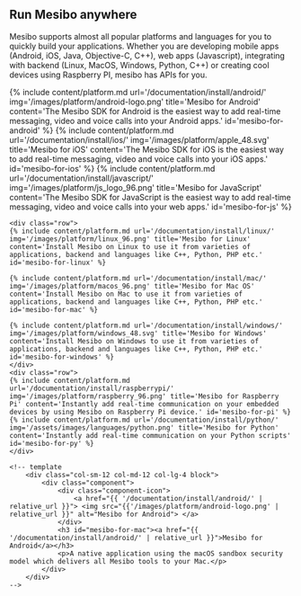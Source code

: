 ## Run Mesibo anywhere
Mesibo supports almost all popular platforms and languages for you to quickly build your applications. Whether you are developing mobile apps (Android, iOS, Java, Objective-C, C++), web apps (Javascript), integrating with backend (Linux, MacOS, Windows, Python, C++) or creating cool devices using Raspberry PI, mesibo has APIs for you.

<div class="component-container">
    <!--start row-->
    <div class="row">
	{% include content/platform.md url='/documentation/install/android/' img='/images/platform/android-logo.png' title='Mesibo for Android' content='The Mesibo SDK for Android is the easiest way to add real-time messaging, video and voice calls into your Android apps.' id='mesibo-for-android' %}
	{% include content/platform.md url='/documentation/install/ios/' img='/images/platform/apple_48.svg' title='Mesibo for iOS' content='The Mesibo SDK for iOS is the easiest way to add real-time messaging, video and voice calls into your iOS  apps.' id='mesibo-for-ios' %}
	{% include content/platform.md url='/documentation/install/javascript/' img='/images/platform/js_logo_96.png' title='Mesibo for JavaScript' content='The Mesibo SDK for JavaScript is the easiest way to add real-time messaging, video and voice calls into your web  apps.' id='mesibo-for-js' %}
    </div>
    
    <div class="row">
	{% include content/platform.md url='/documentation/install/linux/' img='/images/platform/linux_96.png' title='Mesibo for Linux' content='Install Mesibo on Linux to use it from varieties of applications, backend and languages like C++, Python, PHP etc.' id='mesibo-for-linux' %}
	
	{% include content/platform.md url='/documentation/install/mac/' img='/images/platform/macos_96.png' title='Mesibo for Mac OS' content='Install Mesibo on Mac to use it from varieties of applications, backend and languages like C++, Python, PHP etc.' id='mesibo-for-mac' %}
	
	{% include content/platform.md url='/documentation/install/windows/' img='/images/platform/windows_48.svg' title='Mesibo for Windows' content='Install Mesibo on Windows to use it from varieties of applications, backend and languages like C++, Python, PHP etc.' id='mesibo-for-windows' %}
    </div>
    <div class="row">
	{% include content/platform.md url='/documentation/install/raspberrypi/' img='/images/platform/raspberry_96.png' title='Mesibo for Raspberry Pi' content='Instantly add real-time communication on your embedded devices by using Mesibo on Raspberry Pi device.' id='mesibo-for-pi' %}
	{% include content/platform.md url='/documentation/install/python/' img='/assets/images/languages/python.png' title='Mesibo for Python' content='Instantly add real-time communication on your Python scripts' id='mesibo-for-py' %}
    </div>

	<!-- template
        <div class="col-sm-12 col-md-12 col-lg-4 block">
            <div class="component">
                <div class="component-icon">
                    <a href="{{ '/documentation/install/android/' | relative_url }}"> <img src="{{'/images/platform/android-logo.png' | relative_url }}" alt="Mesibo for Android"> </a>
                </div>
                <h3 id="mesibo-for-mac"><a href="{{ '/documentation/install/android/' | relative_url }}">Mesibo for Android</a></h3>
                <p>A native application using the macOS sandbox security model which delivers all Mesibo tools to your Mac.</p>
            </div>
        </div>
	-->
